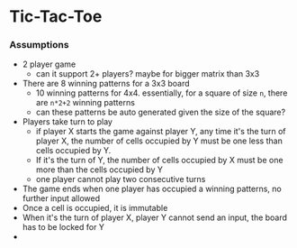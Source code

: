 # Tic-Tac-Toe

### Assumptions
- 2 player game
  - can it support 2+ players? maybe for bigger matrix than 3x3
- There are 8 winning patterns for a 3x3 board
  - 10 winning patterns for 4x4. essentially, for a square of size `n`, there are `n*2+2` winning patterns
  - can these patterns be auto generated given the size of the square?
- Players take turn to play
  - if player X starts the game against player Y, any time it's the turn of player X, the number of cells occupied by Y must be one less than cells occupied by Y.
  - If it's the turn of Y, the number of cells occupied by X must be one more than the cells occupied by Y
  - one player cannot play two consecutive turns
- The game ends when one player has occupied a winning patterns, no further input allowed
- Once a cell is occupied, it is immutable
- When it's the turn of player X, player Y cannot send an input, the board has to be locked for Y
-
